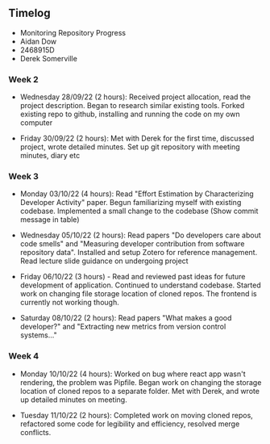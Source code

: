 ## Timelog

* Monitoring Repository Progress
* Aidan Dow
* 2468915D
* Derek Somerville


### Week 2
* Wednesday 28/09/22 (2 hours): Received project allocation, read the project description. Began to research similar existing tools. Forked existing repo to github, installing and running the code on my own computer

* Friday 30/09/22 (2 hours): Met with Derek for the first time, discussed project, wrote detailed minutes. Set up git repository with meeting minutes, diary etc


### Week 3
* Monday 03/10/22 (4 hours): Read "Effort Estimation by Characterizing Developer Activity" paper. Begun familiarizing myself with existing codebase. Implemented a small change to the codebase (Show commit message in table)

* Wednesday 05/10/22 (2 hours): Read papers "Do developers care about code smells" and "Measuring developer contribution from software repository data". Installed and setup Zotero for reference management. Read lecture slide guidance on undergoing project

* Friday 06/10/22 (3 hours) - Read and reviewed past ideas for future development of application. Continued to understand codebase. Started work on changing file storage location of cloned repos. The frontend is currently not working though.

* Saturday 08/10/22 (2 hours): Read papers "What makes a good developer?" and "Extracting new metrics from version control systems..." 


### Week 4
* Monday 10/10/22 (4 hours): Worked on bug where react app wasn't rendering, the problem was Pipfile. Began work on changing the storage location of cloned repos to a separate folder. Met with Derek, and wrote up detailed minutes on meeting.

* Tuesday 11/10/22 (2 hours): Completed work on moving cloned repos, refactored some code for legibility and efficiency, resolved merge conflicts.
